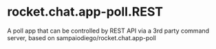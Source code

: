 # rocket.chat.app-poll.REST
A poll app that can be controlled by REST API via a 3rd party command server, based on sampaiodiego/rocket.chat.app-poll
